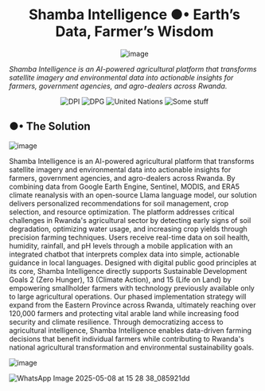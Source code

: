 
<center>

# $\text{Shamba Intelligence ●• Earth's Data, Farmer's Wisdom}$

![image](https://github.com/user-attachments/assets/7709f392-1686-4652-91ce-3d9394e1443e)

</center>

_Shamba Intelligence is an AI-powered agricultural platform that transforms satellite imagery and environmental data into actionable insights for farmers, government agencies, and agro-dealers across Rwanda._

<center>

![DPI](https://img.shields.io/badge/DPI-blue)
![DPG](https://img.shields.io/badge/DPG-green)
![United Nations](https://img.shields.io/badge/United_Nations-dodgerblue)
![Some stuff](https://img.shields.io/badge/OpenSource-black)
</center>


## ●• $\text{The Solution}$
![image](https://github.com/user-attachments/assets/a0c8cc5d-8a0e-4496-9a12-9fc21251e49c)

Shamba Intelligence is an AI-powered agricultural platform that transforms satellite imagery and environmental data into actionable insights for farmers, government agencies, and agro-dealers across Rwanda. By combining data from Google Earth Engine, Sentinel, MODIS, and ERA5 climate reanalysis with an open-source Llama language model, our solution delivers personalized recommendations for soil management, crop selection, and resource optimization.
The platform addresses critical challenges in Rwanda's agricultural sector by detecting early signs of soil degradation, optimizing water usage, and increasing crop yields through precision farming techniques. Users receive real-time data on soil health, humidity, rainfall, and pH levels through a mobile application with an integrated chatbot that interprets complex data into simple, actionable guidance in local languages.
Designed with digital public good principles at its core, Shamba Intelligence directly supports Sustainable Development Goals 2 (Zero Hunger), 13 (Climate Action), and 15 (Life on Land) by empowering smallholder farmers with technology previously available only to large agricultural operations. Our phased implementation strategy will expand from the Eastern Province across Rwanda, ultimately reaching over 120,000 farmers and protecting vital arable land while increasing food security and climate resilience.
Through democratizing access to agricultural intelligence, Shamba Intelligence enables data-driven farming decisions that benefit individual farmers while contributing to Rwanda's national agricultural transformation and environmental sustainability goals.

![image](https://github.com/user-attachments/assets/12354d76-9215-4cea-9916-c0babe6b1669)

![WhatsApp Image 2025-05-08 at 15 28 38_085921dd](https://github.com/user-attachments/assets/5bf6a4ad-f423-428a-899f-7ddaa26aeb0b)
